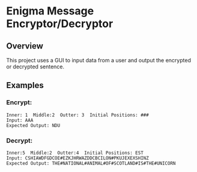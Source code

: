 # Enigma Message Encryptor/Decryptor

## Overview
This project uses a GUI to input data from a user and output the encrypted or decrypted sentence. 

## Examples
### Encrypt:
    Inner: 1  Middle:2  Outter: 3  Initial Positions: ###
    Input: AAA
    Expected Output: NDU

### Decrypt: 
    Inner:5  Middle:2  Outter:4  Initial Positions: EST
    Input: CSHIAWDFGDCOE#EZKJHRWAZDDCBCILON#PKUJEXEXSHINZ
    Expected Output: THE#NATIONAL#ANIMAL#OF#SCOTLAND#IS#THE#UNICORN

